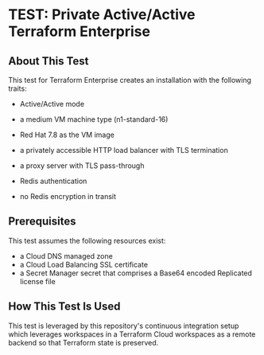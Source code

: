 # TEST: Private Active/Active Terraform Enterprise

## About This Test

This test for Terraform Enterprise creates an installation with the
following traits:

- Active/Active mode

- a medium VM machine type (n1-standard-16)

- Red Hat 7.8 as the VM image

- a privately accessible HTTP load balancer with TLS termination

- a proxy server with TLS pass-through

- Redis authentication

- no Redis encryption in transit

## Prerequisites

This test assumes the following resources exist:

- a Cloud DNS managed zone
- a Cloud Load Balancing SSL certificate
- a Secret Manager secret that comprises a Base64 encoded Replicated
  license file

## How This Test Is Used

This test is leveraged by this repository's continuous integration
setup which leverages workspaces in a Terraform Cloud workspaces as a
remote backend so that Terraform state is preserved.
